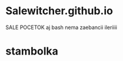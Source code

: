 # Salewitcher.github.io
SALE POCETOK
aj bash 
nema zaebancii
ileriiii
<h1 style="red">stambolka</h1>

